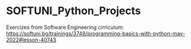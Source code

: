 # SOFTUNI_Python_Projects
Exercizes from Software Engineering cirriculum: https://softuni.bg/trainings/3748/programming-basics-with-python-may-2022#lesson-40743 
